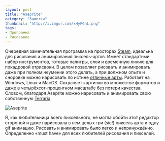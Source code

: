 ```yaml
---
layout: post
title: "Aseprite"
category: "Заметки"
thumbnail: "http://i.imgur.com/xHyFGhL.png"
tags:
- Программа
- Рисование
---
```


Очередная замечательная программа на просторах [Steam](http://store.steampowered.com/app/431730/Aseprite/), идеальна для рисования и анимирования пиксель-артов. Имеет стандартный набор инструментов, готовые палитры, слои и временную линию для покадровой отрисвоки. В целом позволяет рисовать и анимировать даже при полном неумении этого делать, а при должном опыте и сноровке можно нарисовать по истине [отличные арты](http://steamcommunity.com/app/431730/images/). Работает на Windows, Linux и MacOS. Сохраняет картинки во множестве форматов и даже в четырёхсот-процентном масштабе без потери качества. Словом, благодаря Aseprite можно нарисовать и анимировать свою собственную [Terraria](http://store.steampowered.com/app/105600/Terraria/). 

![Aseprite](http://i.imgur.com/xHyFGhL.png)

Я, как любительница всего пиксельного, не могла обойти этот редактор стороной и даже нарисовала в нем целых три (sic!) пиксель арта и одну gif анимацию. Рисовать и анимировать было легко и непринуждённо. Определенно «must have» для всех любителей рисования и пикселей.